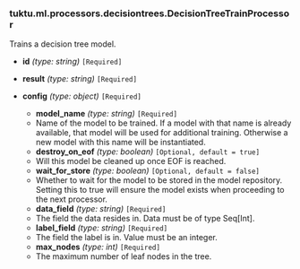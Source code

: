 ### tuktu.ml.processors.decisiontrees.DecisionTreeTrainProcessor
Trains a decision tree model.

  * **id** *(type: string)* `[Required]`

  * **result** *(type: string)* `[Required]`

  * **config** *(type: object)* `[Required]`

    * **model_name** *(type: string)* `[Required]`
    - Name of the model to be trained. If a model with that name is already available, that model will be used for additional training. Otherwise a new model with this name will be instantiated.

    * **destroy_on_eof** *(type: boolean)* `[Optional, default = true]`
    - Will this model be cleaned up once EOF is reached.

    * **wait_for_store** *(type: boolean)* `[Optional, default = false]`
    - Whether to wait for the model to be stored in the model repository. Setting this to true will ensure the model exists when proceeding to the next processor.

    * **data_field** *(type: string)* `[Required]`
    - The field the data resides in. Data must be of type Seq[Int].

    * **label_field** *(type: string)* `[Required]`
    - The field the label is in. Value must be an integer.

    * **max_nodes** *(type: int)* `[Required]`
    - The maximum number of leaf nodes in the tree.


